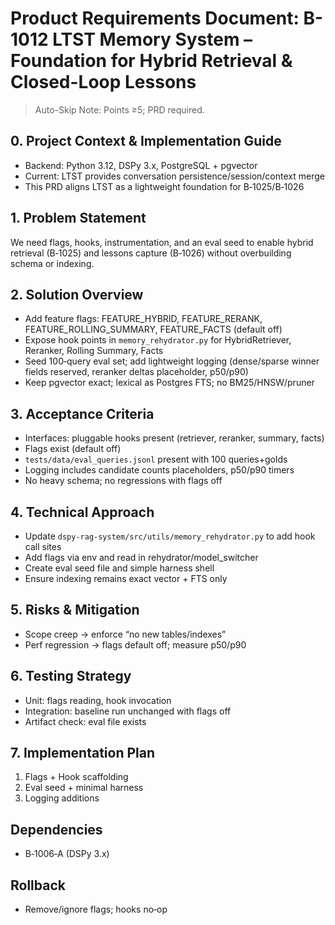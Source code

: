 # Product Requirements Document: B-1012 LTST Memory System – Foundation for Hybrid Retrieval & Closed-Loop Lessons
<!-- parent_backlog: B-1012 -->

> Auto-Skip Note: Points ≥5; PRD required.

## 0. Project Context & Implementation Guide
- Backend: Python 3.12, DSPy 3.x, PostgreSQL + pgvector
- Current: LTST provides conversation persistence/session/context merge
- This PRD aligns LTST as a lightweight foundation for B‑1025/B‑1026

## 1. Problem Statement
We need flags, hooks, instrumentation, and an eval seed to enable hybrid retrieval (B‑1025) and lessons capture (B‑1026) without overbuilding schema or indexing.

## 2. Solution Overview
- Add feature flags: FEATURE_HYBRID, FEATURE_RERANK, FEATURE_ROLLING_SUMMARY, FEATURE_FACTS (default off)
- Expose hook points in `memory_rehydrator.py` for HybridRetriever, Reranker, Rolling Summary, Facts
- Seed 100‑query eval set; add lightweight logging (dense/sparse winner fields reserved, reranker deltas placeholder, p50/p90)
- Keep pgvector exact; lexical as Postgres FTS; no BM25/HNSW/pruner

## 3. Acceptance Criteria
- Interfaces: pluggable hooks present (retriever, reranker, summary, facts)
- Flags exist (default off)
- `tests/data/eval_queries.jsonl` present with 100 queries+golds
- Logging includes candidate counts placeholders, p50/p90 timers
- No heavy schema; no regressions with flags off

## 4. Technical Approach
- Update `dspy-rag-system/src/utils/memory_rehydrator.py` to add hook call sites
- Add flags via env and read in rehydrator/model_switcher
- Create eval seed file and simple harness shell
- Ensure indexing remains exact vector + FTS only

## 5. Risks & Mitigation
- Scope creep → enforce “no new tables/indexes”
- Perf regression → flags default off; measure p50/p90

## 6. Testing Strategy
- Unit: flags reading, hook invocation
- Integration: baseline run unchanged with flags off
- Artifact check: eval file exists

## 7. Implementation Plan
1) Flags + Hook scaffolding
2) Eval seed + minimal harness
3) Logging additions

## Dependencies
- B‑1006‑A (DSPy 3.x)

## Rollback
- Remove/ignore flags; hooks no‑op
